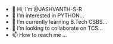- 👋 Hi, I’m @JASHVANTH-S-R
- 👀 I’m interested in PYTHON...
- 🌱 I’m currently learning B.Tech CSBS...
- 💞️ I’m looking to collaborate on TCS...
- 📫 How to reach me ...

<!---
JASHVANTH-S-R/JASHVANTH-S-R is a ✨ special ✨ repository because its `README.md` (this file) appears on your GitHub profile.
You can click the Preview link to take a look at your changes.
--->
